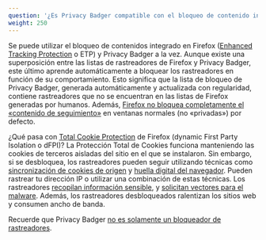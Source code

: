 ```yaml
---
question: '¿Es Privacy Badger compatible con el bloqueo de contenido integrado de Firefox?'
weight: 250
---
```


Se puede utilizar el bloqueo de contenidos integrado en Firefox ([Enhanced Tracking Protection](https://blog.mozilla.org/en/products/firefox/firefox-now-available-with-enhanced-tracking-protection-by-default/) o ETP) y Privacy Badger a la vez. Aunque existe una superposición entre las listas de rastreadores de Firefox y Privacy Badger, este último aprende automáticamente a bloquear los rastreadores en función de su comportamiento. Esto significa que la lista de bloqueo de Privacy Badger, generada automáticamente y actualizada con regularidad, contiene rastreadores que no se encuentran en las listas de Firefox generadas por humanos. Además, [Firefox no bloquea completamente el «contenido de seguimiento»](https://support.mozilla.org/es/kb/Protecci%C3%B3n-contra-el-rastreo-mejorada-en-Firefox-para-escritorio#w_que-bloquea-la-proteccion-contra-el-rastreo-mejorada) en ventanas normales (no «privadas») por defecto.

¿Qué pasa con [Total Cookie Protection](https://blog.mozilla.org/en/products/firefox/firefox-rolls-out-total-cookie-protection-by-default-to-all-users-worldwide/) de Firefox (dynamic First Party Isolation o dFPI)? La Protección Total de Cookies funciona manteniendo las cookies de terceros aisladas del sitio en el que se instalaron. Sin embargo, si se desbloquea, los rastreadores pueden seguir utilizando técnicas como [sincronización de cookies de origen](https://arxiv.org/abs/2208.12370) y [huella digital del navegador](https://securehomes.esat.kuleuven.be/~gacar/persistent/). Pueden rastrear tu dirección IP o utilizar una combinación de estas técnicas. Los rastreadores [recopilan información sensible](https://freedom-to-tinker.com/2020/07/14/can-the-exfiltration-of-personal-data-by-web-trackers-be-stopped/), y [solicitan vectores para el malware](https://es.wikipedia.org/wiki/Malvertising). Además, los rastreadores desbloqueados ralentizan los sitios web y consumen ancho de banda.

Recuerde que Privacy Badger [no es solamente un bloqueador de rastreadores](#How-is-Privacy-Badger-different-from-Disconnect%2c-Adblock-Plus%2c-Ghostery%2c-and-other-blocking-extensions).
